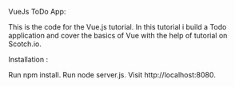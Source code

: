 
VueJs ToDo App:

This is the code for the Vue.js tutorial. In this tutorial i build a Todo application and cover the basics of Vue with the help of tutorial on Scotch.io.




Installation :

Run npm install.
Run node server.js.
Visit http://localhost:8080.
